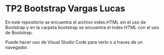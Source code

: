 # TP2 Bootstrap Vargas Lucas
En este repositorio se encuentra el archivo index.HTML sin el uso de Bootstrap y en la carpeta bootstrap se encuentra el index.HTML con el uso de Bootstrap.

Puede hacer uso de Visual Studio Code para verlo o a traves de un navegador.
